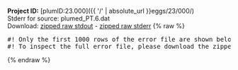 **Project ID:** [plumID:23.000]({{ '/' | absolute_url }}eggs/23/000/)  
Stderr for source:  plumed_PT.6.dat   
Download: [zipped raw stdout](plumed_PT.6.dat.plumed.stdout.txt.zip) - [zipped raw stderr](plumed_PT.6.dat.plumed.stderr.txt.zip) 
{% raw %}
<pre>
#! Only the first 1000 rows of the error file are shown below
#! To inspect the full error file, please download the zipped raw stderr file above
</pre>
{% endraw %}
